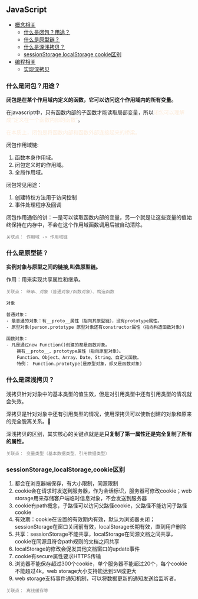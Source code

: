 ## JavaScript

- [概念相关](#概念相关)
    - [什么是闭包？用途？](#什么是闭包？用途？)
    - [什么是原型链？](#什么是原型链？)
    - [什么是深浅拷贝？](#什么是深浅拷贝？)
    - [sessionStorage,localStorage,cookie区别](#sessionStorage,localStorage,cookie区别)
- [编程相关](#编程相关)
    - [实现深拷贝](#实现深拷贝)



### 什么是闭包？用途？
**闭包是在某个作用域内定义的函数，它可以访问这个作用域内的所有变量。**

在javascript中，只有函数内部的子函数才能读取局部变量，所以<span style="color: #fcead8">闭包可以理解成“定义在一个函数内部的函数”</span>。

<span style="color: #fcead8">在本质上，闭包是将函数内部和函数外部连接起来的桥梁。</span>

闭包作用域链:
1. 函数本身作用域。
2. 闭包定义时的作用域。
3. 全局作用域。

闭包常见用途：
1. 创建特权方法用于访问控制
2. 事件处理程序及回调

闭包作用通俗的讲：一是可以读取函数内部的变量，另一个就是让这些变量的值始终保持在内存中，不会在这个作用域函数调用后被自动清除。

<span style="color: grey">

    关联点： 作用域 -> 作用域链
</span>


### 什么是原型链？
**实例对象与原型之间的链接,叫做原型链。**

作用：用来实现共享属性和继承。

<span style="color: grey">

    关联点： 继承、对象（普通对象/函数对象）、构造函数
</span>
<p style="color: grey">

    对象

    普通对象：
    - 最普通的对象：有__proto__属性（指向其原型链），没有prototype属性。
    - 原型对象(person.prototype 原型对象还有constructor属性（指向构造函数对象）)

    函数对象：
    - 凡是通过new Function()创建的都是函数对象。
        拥有__proto__、prototype属性（指向原型对象）。
        Function、Object、Array、Date、String、自定义函数。
        特例： Function.prototype(是原型对象，却又是函数对象)

</p>


### 什么是深浅拷贝？
浅拷贝针对对象中的基本类型的值生效，但是对引用类型中还有引用类型的情况就会失效。

深拷贝是针对对象中还有引用类型的情况，使用深拷贝可以使新创建的对象和原来的完全脱离关系。

深浅拷贝的区别，其实核心的关键点就是是**只复制了第一属性还是完全复制了所有的属性。**

<span style="color: grey">

    关联点： 变量类型（基本数据类型、引用数据类型）
</span>


### sessionStorage,localStorage,cookie区别

1. 都会在浏览器端保存，有大小限制，同源限制
2. cookie会在请求时发送到服务器，作为会话标识，服务器可修改cookie；web storage用来存储客户端临时信息对象，不会发送到服务器
3. cookie有path概念，子路径可以访问父路径cookie，父路径不能访问子路径cookie
4. 有效期：cookie在设置的有效期内有效，默认为浏览器关闭；sessionStorage在窗口关闭前有效，localStorage长期有效，直到用户删除
5. 共享：sessionStorage不能共享，localStorage在同源文档之间共享，cookie在同源且符合path规则的文档之间共享
6. localStorage的修改会促发其他文档窗口的update事件
7. cookie有secure属性要求HTTPS传输
8. 浏览器不能保存超过300个cookie，单个服务器不能超过20个，每个cookie不能超过4k。web storage大小支持能达到5M或更大
9. web storage支持事件通知机制，可以将数据更新的通知发送给监听者。

<span style="color: grey">

    关联点： 离线缓存等
</span>
